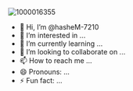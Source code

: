 ![1000016355](https://github.com/user-attachments/assets/26bb017f-69e8-41e1-a5a7-65a005d8e47d)
- 👋 Hi, I’m @hasheM-7210
- 👀 I’m interested in ...
- 🌱 I’m currently learning ...
- 💞️ I’m looking to collaborate on ...
- 📫 How to reach me ...
- 😄 Pronouns: ...
- ⚡ Fun fact: ...

<!---
hasheM-7210/hasheM-7210 is a ✨ special ✨ repository because its `README.md` (this file) appears on your GitHub profile.
You can click the Preview link to take a look at your changes.
--->
